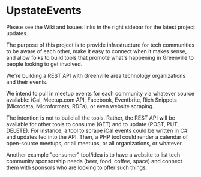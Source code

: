 UpstateEvents
=============
Please see the Wiki and Issues links in the right sidebar for the latest project updates.

The purpose of this project is to provide infrastructure for tech communities to be aware of each other, make it easy to connect when it makes sense, and allow folks to build tools that promote what's happening in Greenville to people looking to get involved.

We're building a REST API with Greenville area technology organizations and their events.

We intend to pull in meetup events for each community via whatever source available: iCal, Meetup.com API, Facebook, Eventbrite, Rich Snippets (Microdata, Microformats, RDFa), or even website scraping.

The intention is not to build all the tools. Rather, the REST API will be available for other tools to consume (GET) and to update (POST, PUT, DELETE). For instance, a tool to scrape iCal events could be written in C# and updates fed into the API. Then, a PHP tool could render a calendar of open-source meetups, or all meetups, or all organizations, or whatever.

Another example "consumer" tool/idea is to have a website to list tech community sponsorship needs (beer, food, coffee, space) and connect them with sponsors who are looking to offer such things.

